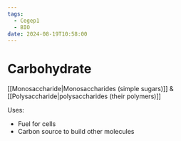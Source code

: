 ```yaml
---
tags:
  - Cegep1
  - BIO
date: 2024-08-19T10:58:00
---
```


# Carbohydrate

[[Monosaccharide|Monosaccharides (simple sugars)]] & [[Polysaccharide|polysaccharides (their polymers)]]

Uses:

- Fuel for cells
- Carbon source to build other molecules